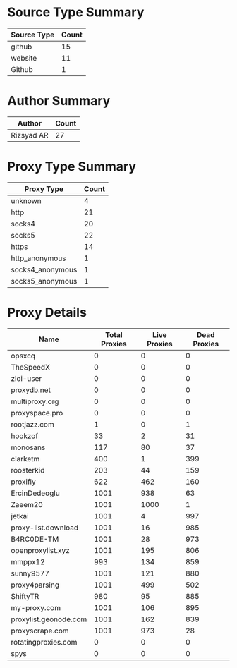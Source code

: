 # Source Type Summary

| Source Type | Count |
|-------------|-------|
| github | 15 |
| website | 11 |
| Github | 1 |


# Author Summary

| Author | Count |
|--------|-------|
| Rizsyad AR | 27 |


# Proxy Type Summary

| Proxy Type | Count |
|------------|-------|
| unknown | 4 |
| http | 21 |
| socks4 | 20 |
| socks5 | 22 |
| https | 14 |
| http_anonymous | 1 |
| socks4_anonymous | 1 |
| socks5_anonymous | 1 |


# Proxy Details

| Name | Total Proxies | Live Proxies | Dead Proxies |
|------|---------------|--------------|---------------|
| opsxcq | 0 | 0 | 0 |
| TheSpeedX | 0 | 0 | 0 |
| zloi-user | 0 | 0 | 0 |
| proxydb.net | 0 | 0 | 0 |
| multiproxy.org | 0 | 0 | 0 |
| proxyspace.pro | 0 | 0 | 0 |
| rootjazz.com | 1 | 0 | 1 |
| hookzof | 33 | 2 | 31 |
| monosans | 117 | 80 | 37 |
| clarketm | 400 | 1 | 399 |
| roosterkid | 203 | 44 | 159 |
| proxifly | 622 | 462 | 160 |
| ErcinDedeoglu | 1001 | 938 | 63 |
| Zaeem20 | 1001 | 1000 | 1 |
| jetkai | 1001 | 4 | 997 |
| proxy-list.download | 1001 | 16 | 985 |
| B4RC0DE-TM | 1001 | 28 | 973 |
| openproxylist.xyz | 1001 | 195 | 806 |
| mmppx12 | 993 | 134 | 859 |
| sunny9577 | 1001 | 121 | 880 |
| proxy4parsing | 1001 | 499 | 502 |
| ShiftyTR | 980 | 95 | 885 |
| my-proxy.com | 1001 | 106 | 895 |
| proxylist.geonode.com | 1001 | 162 | 839 |
| proxyscrape.com | 1001 | 973 | 28 |
| rotatingproxies.com | 0 | 0 | 0 |
| spys | 0 | 0 | 0 |
